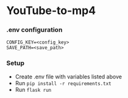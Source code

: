 # YouTube-to-mp4

### .env configuration
```
CONFIG_KEY=<config_key>
SAVE_PATH=<save_path>
```

### Setup
- Create .env file with variables listed above
- Run ```pip install -r requirements.txt```
- Run ```flask run```

